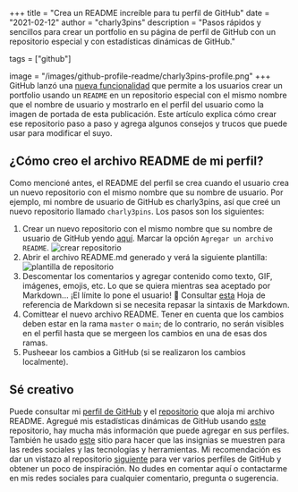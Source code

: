 +++
title = "Crea un README increíble para tu perfil de GitHub"
date = "2021-02-12"
author = "charly3pins"
description = "Pasos rápidos y sencillos para crear un portfolio en su página de perfil de GitHub con un repositorio especial y con estadísticas dinámicas de GitHub."

tags = ["github"]

image = "/images/github-profile-readme/charly3pins-profile.png"
+++
GitHub lanzó una [nueva funcionalidad](https://docs.github.com/en/github/setting-up-and-managing-your-github-profile/managing-your-profile-readme) que permite a los usuarios crear un portfolio usando un `README` en un repositorio especial con el mismo nombre que el nombre de usuario y mostrarlo en el perfil del usuario como la imagen de portada de esta publicación. Este artículo explica cómo crear ese repositorio paso a paso y agrega algunos consejos y trucos que puede usar para modificar el suyo.

## ¿Cómo creo el archivo README de mi perfil?
Como mencioné antes, el README del perfil se crea cuando el usuario crea un nuevo repositorio con el mismo nombre que su nombre de usuario. Por ejemplo, mi nombre de usuario de GitHub es charly3pins, así que creé un nuevo repositorio llamado `charly3pins`. Los pasos son los siguientes:

1. Crear un nuevo repositorio con el mismo nombre que su nombre de usuario de GitHub yendo [aquí](https://github.com/new). Marcar la opción `Agregar un archivo README`.
![crear repositorio](/images/github-profile-readme/new-repo.png)
2. Abrir el archivo README.md generado y verá la siguiente plantilla:
![plantilla de repositorio](/images/github-profile-readme/repo-template.png)
3. Descomentar los comentarios y agregar contenido como texto, GIF, imágenes, emojis, etc. Lo que se quiera mientras sea aceptado por Markdown... ¡El límite lo pone el usuario! 🚀 Consultar  [esta](https://guides.github.com/pdfs/markdown-cheatsheet-online.pdf) Hoja de referencia de Markdown si se necesita repasar la sintaxis de Markdown.
4. Comittear el nuevo archivo README. Tener en cuenta que los cambios deben estar en la rama `master` o `main`; de lo contrario, no serán visibles en el perfil hasta que se mergeen los cambios en una de esas dos ramas.
5. Pusheear los cambios a GitHub (si se realizaron los cambios localmente).

## Sé creativo

Puede consultar mi [perfil de GitHub](https://github.com/charly3pins) y el [repositorio](https://github.com/charly3pins/charly3pins) que aloja mi archivo README. Agregué mis estadísticas dinámicas de GitHub usando [este](https://github.com/anuraghazra/github-readme-stats) repositorio, hay mucha más información que puede agregar en sus perfiles. También he usado [este](https://shields.io/) sitio para hacer que las insignias se muestren para las redes sociales y las tecnologías y herramientas.
Mi recomendación es dar un vistazo al repositorio [siguiente](https://github.com/abhisheknaiidu/awesome-github-profile-readme) para ver varios perfiles de GitHub y obtener un poco de inspiración.
No dudes en comentar aquí o contactarme en mis redes sociales para cualquier comentario, pregunta o sugerencia.
